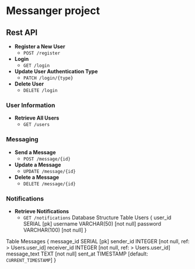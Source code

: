 # Messanger project
## Rest API
- **Register a New User**
  - `POST /register`
- **Login**
  - `GET /login`
- **Update User Authentication Type**
  - `PATCH /login/{type}`
- **Delete User**
  - `DELETE /login`

### User Information
- **Retrieve All Users**
  - `GET /users`

### Messaging
- **Send a Message**
  - `POST /message/{id}`
- **Update a Message**
  - `UPDATE /message/{id}`
- **Delete a Message**
  - `DELETE /message/{id}`

### Notifications
- **Retrieve Notifications**
  - `GET /notifications`
Database Structure
Table Users {
  user_id SERIAL [pk]
  username VARCHAR(50) [not null]
  password VARCHAR(100) [not null]
}

Table Messages {
  message_id SERIAL [pk]
  sender_id INTEGER [not null, ref: > Users.user_id]
  receiver_id INTEGER [not null, ref: > Users.user_id]
  message_text TEXT [not null]
  sent_at TIMESTAMP [default: `CURRENT_TIMESTAMP`]
}
